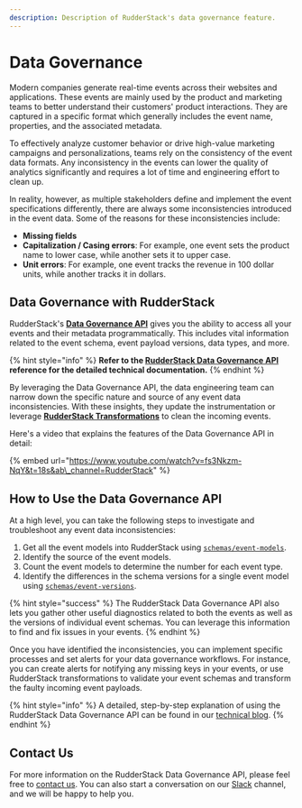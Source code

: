 ```yaml
---
description: Description of RudderStack's data governance feature.
---
```


# Data Governance

Modern companies generate real-time events across their websites and applications. These events are mainly used by the product and marketing teams to better understand their customers' product interactions. They are captured in a specific format which generally includes the event name, properties, and the associated metadata.

To effectively analyze customer behavior or drive high-value marketing campaigns and personalizations, teams rely on the consistency of the event data formats. Any inconsistency in the events can lower the quality of analytics significantly and requires a lot of time and engineering effort to clean up.

In reality, however, as multiple stakeholders define and implement the event specifications differently, there are always some inconsistencies introduced in the event data. Some of the reasons for these inconsistencies include:

* **Missing fields**
* **Capitalization / Casing errors**: For example, one event sets the product name to lower case, while another sets it to upper case.
* **Unit errors**: For example, one event tracks the revenue in 100 dollar units, while another tracks it in dollars.

## Data Governance with RudderStack

RudderStack's [**Data Governance API**](https://docs.rudderstack.com/rudderstack-api-spec/rudderstack-data-governance-api) gives you the ability to access all your events and their metadata programmatically. This includes vital information related to the event schema, event payload versions, data types, and more.

{% hint style="info" %}
**Refer to the [RudderStack Data Governance API](rudderstack-data-governance-api.md) reference for the detailed technical documentation.**
{% endhint %}

By leveraging the Data Governance API, the data engineering team can narrow down the specific nature and source of any event data inconsistencies. With these insights, they update the instrumentation or leverage [**RudderStack Transformations**](https://docs.rudderstack.com/adding-a-new-user-transformation-in-rudderstack) to clean the incoming events.

Here's a video that explains the features of the Data Governance API in detail:

{% embed url="https://www.youtube.com/watch?v=fs3Nkzm-NqY&t=18s&ab\_channel=RudderStack" %}

## How to Use the Data Governance API

At a high level, you can take the following steps to investigate and troubleshoot any event data inconsistencies:

1. Get all the event models into RudderStack using [`schemas/event-models`](https://docs.rudderstack.com/rudderstack-api-spec/rudderstack-data-governance-api#schemas-event-models).
2. Identify the source of the event models.
3. Count the event models to determine the number for each event type.
4. Identify the differences in the schema versions for a single event model using [`schemas/event-versions`](https://docs.rudderstack.com/rudderstack-api-spec/rudderstack-data-governance-api#schemas-event-versions).

{% hint style="success" %}
The RudderStack Data Governance API also lets you gather other useful diagnostics related to both the events as well as the versions of individual event schemas. You can leverage this information to find and fix issues in your events.
{% endhint %}

Once you have identified the inconsistencies, you can implement specific processes and set alerts for your data governance workflows. For instance, you can create alerts for notifying any missing keys in your events, or use RudderStack transformations to validate your event schemas and transform the faulty incoming event payloads.

{% hint style="info" %}
A detailed, step-by-step explanation of using the RudderStack Data Governance API can be found in our [technical blog](https://rudderstack.com/blog/rudderstacks-data-governance-api).
{% endhint %}

## Contact Us

For more information on the RudderStack Data Governance API, please feel free to [contact us](mailto:%20docs@rudderstack.com). You can also start a conversation on our [Slack](https://resources.rudderstack.com/join-rudderstack-slack) channel, and we will be happy to help you.

